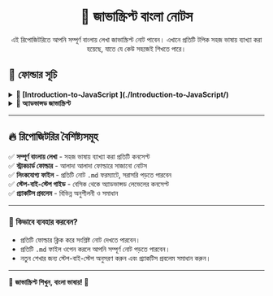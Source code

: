 <h1 align="center">📖 জাভাস্ক্রিপ্ট বাংলা নোটস</h1>

<p align="center">
এই রিপোজিটরিতে আপনি সম্পূর্ণ বাংলায় লেখা জাভাস্ক্রিপ্ট নোট পাবেন। এখানে প্রতিটি টপিক সহজ ভাষায় ব্যাখ্যা করা হয়েছে, যাতে যে কেউ সহজেই শিখতে পারে।
</p>


## 📂 ফোল্ডার সূচি

<details>
  <summary><strong>📁 [Introduction-to-JavaScript
](./Introduction-to-JavaScript/) </strong></summary>

  - [JavaScript পরিচিতি ও VS Code-এ রান করার গাইড](Introduction-to-JavaScript/Introduction-of-js.md)  
  - [অপারেটরস](Basic-JS/operators.md)  
  - [কন্ডিশনাল স্টেটমেন্ট](Basic-JS/conditional.md)  
  - [লুপ ও ইটারেশন](Basic-JS/loops.md)  
  - [ফাংশন](Basic-JS/functions.md)  
  - [অ্যারে ও অবজেক্ট](Basic-JS/array-object.md)  
  - [ES6 ফিচার](Basic-JS/es6.md)  
  - [ডিবাগিং টেকনিক](Basic-JS/debugging.md)  
  - [DOM ম্যানিপুলেশন](Basic-JS/dom.md)  
  - [ইভেন্ট হ্যান্ডলিং](Basic-JS/event-handling.md)  

</details>

<details>
  <summary><strong>📁 অ্যাডভান্সড জাভাস্ক্রিপ্ট</strong></summary>

  - [প্রমিস ও অ্যাসিনক্রোনাস](Advanced-JS/promise-async.md)  
  - [ক্লোজার ও হোইস্টিং](Advanced-JS/closure-hoisting.md)  
  - [মডিউল ও প্যাকেজ](Advanced-JS/modules.md)  
  - [ব্রাউজার API](Advanced-JS/browser-api.md)  
  - [ডাটা স্ট্রাকচার ও অ্যালগরিদম](Advanced-JS/data-structures.md)  
  - [জাভাস্ক্রিপ্ট পারফরম্যান্স অপটিমাইজেশন](Advanced-JS/performance.md)  

</details>

---

## 🔥 রিপোজিটরির বৈশিষ্ট্যসমূহ

✅ **সম্পূর্ণ বাংলায় লেখা** - সহজ ভাষায় ব্যাখ্যা করা প্রতিটি কনসেপ্ট  
✅ **স্ট্রাকচার্ড ফোল্ডার** - আলাদা আলাদা ফোল্ডারে সাজানো নোটস  
✅ **লিংকযোগ্য ফাইল** - প্রতিটি নোট `.md` ফরম্যাটে, সরাসরি পড়তে পারবেন  
✅ **স্টেপ-বাই-স্টেপ গাইড** - বেসিক থেকে অ্যাডভান্সড লেভেলের কনসেপ্ট  
✅ **প্র্যাকটিস প্রবলেম** - বিভিন্ন অনুশীলনী ও সমাধান  

---

### 🎯 কিভাবে ব্যবহার করবেন?
- প্রতিটি ফোল্ডার ক্লিক করে সংশ্লিষ্ট নোট দেখতে পারবেন।  
- প্রতিটি `.md` ফাইল ওপেন করলে আপনি সম্পূর্ণ নোট পড়তে পারবেন।  
- নতুন শেখার জন্য স্টেপ-বাই-স্টেপ অনুসরণ করুন এবং প্র্যাকটিস প্রবলেম সমাধান করুন।  

---

📌 **জাভাস্ক্রিপ্ট শিখুন, বাংলা ভাষায়! 🚀**
